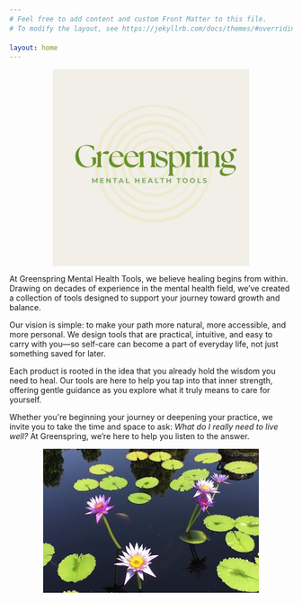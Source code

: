 ```yaml
---
# Feel free to add content and custom Front Matter to this file.
# To modify the layout, see https://jekyllrb.com/docs/themes/#overriding-theme-defaults

layout: home
---
```


<div style="display: flex;">
    <img src="/assets/greenspring-logo.png" alt="logo" style="max-width:350px; margin: 0 auto;"/>
</div>

At Greenspring Mental Health Tools, we believe healing begins from within. Drawing on decades of experience in the mental health field, we’ve created a collection of tools designed to support your journey toward growth and balance.

Our vision is simple: to make your path more natural, more accessible, and more personal. We design tools that are practical, intuitive, and easy to carry with you—so self-care can become a part of everyday life, not just something saved for later.

Each product is rooted in the idea that you already hold the wisdom you need to heal. Our tools are here to help you tap into that inner strength, offering gentle guidance as you explore what it truly means to care for yourself.

Whether you're beginning your journey or deepening your practice, we invite you to take the time and space to ask: _What do I really need to live well?_ At Greenspring, we’re here to help you listen to the answer.

<div style="display: flex;">
    <img src="/assets/lily-landscape.jpg" alt="lily" style="max-width:400px; margin: 0 auto;"/>
</div>